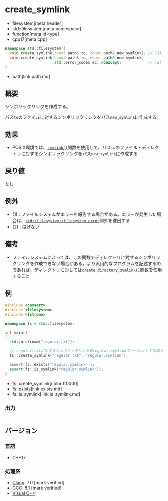 # create_symlink
* filesystem[meta header]
* std::filesystem[meta namespace]
* function[meta id-type]
* cpp17[meta cpp]

```cpp
namespace std::filesystem {
  void create_symlink(const path& to, const path& new_symlink); // (1)
  void create_symlink(const path& to, const path& new_symlink,
                      std::error_code& ec) noexcept;            // (2)
}
```
* path[link path.md]

## 概要
シンボリックリンクを作成する。

パス`to`のファイルに対するシンボリックリンクをパス`new_symlink`に作成する。


## 効果
- POSIX環境では、[`symlink()`](https://web.archive.org/web/20230205210429/http://linuxjm.osdn.jp/html/LDP_man-pages/man2/symlink.2.html)関数を使用して、パス`to`のファイル・ディレクトリに対するシンボリックリンクをパス`new_symlink`に作成する


## 戻り値
なし


## 例外
- (1) : ファイルシステムがエラーを報告する場合がある。エラーが発生した場合は、[`std::filesystem::filesystem_error`](filesystem_error.md)例外を送出する
- (2) : 投げない


## 備考
- ファイルシステムによっては、この関数でディレクトリに対するシンボリックリンクを作成できない場合がある。より汎用的なプログラムを記述するのであれば、ディレクトリに対しては[`create_directory_symlink()`](create_directory_symlink.md)関数を使用すること


## 例
```cpp example
#include <cassert>
#include <filesystem>
#include <fstream>

namespace fs = std::filesystem;

int main()
{
  std::ofstream{"regular.txt"};

  // regular.txtに対するシンボリックリンクをregular.symlinkファイルとして作成する
  fs::create_symlink("regular.txt", "regular.symlink");

  assert(fs::exists("regular.symlink"));
  assert(fs::is_symlink("regular.symlink"));
}
```
* fs::create_symlink[color ff0000]
* fs::exists[link exists.md]
* fs::is_symlink[link is_symlink.md]

### 出力
```
```

## バージョン
### 言語
- C++17

### 処理系
- [Clang](/implementation.md#clang): 7.0 [mark verified]
- [GCC](/implementation.md#gcc): 8.1 [mark verified]
- [Visual C++](/implementation.md#visual_cpp):
